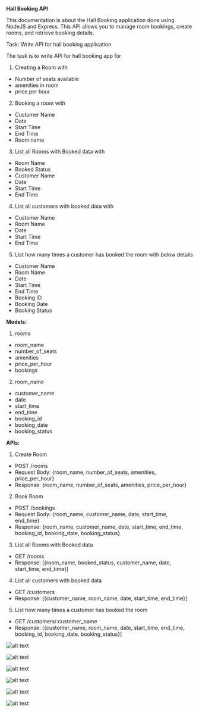 **Hall Booking API**

This documentation is about the Hall Booking application done using NodeJS and Express. This API allows you to manage room bookings, create rooms, and retrieve booking details.

Task: Write API for hall booking application

The task is to write API for hall booking app for

1. Creating a Room with

  - Number of seats available
  - amenities in room
  - price per hour

2. Booking a room with

  - Customer Name
  - Date
  - Start Time
  - End Time
  - Room name

3. List all Rooms with Booked data with

  - Room Name
  - Booked Status
  - Customer Name
  - Date
  - Start Time
  - End Time

4. List all customers with booked data with

  - Customer Name
  - Room Name
  - Date
  - Start Time
  - End Time

5. List how many times a customer has booked the room with below details

  - Customer Name
  - Room Name
  - Date
  - Start Time
  - End Time
  - Booking ID
  - Booking Date
  - Booking Status

**Models:**

1. rooms

  - room_name
  - number_of_seats
  - amenities
  - price_per_hour
  - bookings

2. room_name
  - customer_name
  - date
  - start_time
  - end_time
  - booking_id
  - booking_date
  - booking_status

**APIs:**

1. Create Room

  - POST /rooms
  - Request Body: {room_name, number_of_seats, amenities, price_per_hour}
  - Response: {room_name, number_of_seats, amenities, price_per_hour}

2. Book Room

  - POST /bookings
  - Request Body: {room_name, customer_name, date, start_time, end_time}
  - Response: {room_name, customer_name, date, start_time, end_time, booking_id, booking_date, booking_status}

3. List all Rooms with Booked data

  - GET /rooms
  - Response: [{room_name, booked_status, customer_name, date, start_time, end_time}]

4. List all customers with booked data

  - GET /customers
  - Response: [{customer_name, room_name, date, start_time, end_time}]

5. List how many times a customer has booked the room

  - GET /customers/:customer_name
  - Response: [{customer_name, room_name, date, start_time, end_time, booking_id, booking_date, booking_status}]

![alt text](image.png)

![alt text](image-1.png)

![alt text](image-2.png)

![alt text](image-3.png)

![alt text](image-4.png)

![alt text](image-6.png)

